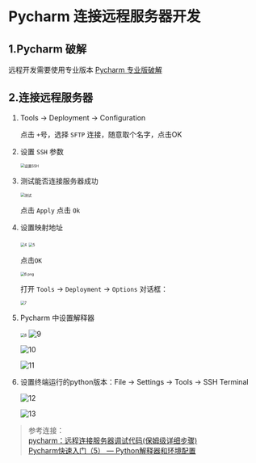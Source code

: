 # Pycharm 连接远程服务器开发
## 1.Pycharm 破解
远程开发需要使用专业版本 [Pycharm 专业版破解](https://blog.junxu666.top/p/7624.html)

## 2.连接远程服务器

1. Tools -> Deployment -> Configuration

   点击 `+`号，选择 `SFTP` 连接，随意取个名字，点击OK

2. 设置 `SSH` 参数

   <img src="../static/2.png" alt="设置SSH " style="zoom:50%;" />

3. 测试能否连接服务器成功

   <img src="../static/3.png" alt="测试" style="zoom:50%;" />

   点击 `Apply` 点击 `Ok`

4. 设置映射地址

   <img src="../static/4.png" alt="4" style="zoom:50%;" />

   <img src="../static/5.png" alt="5" style="zoom:50%;" />

   点击`OK`

   <img src="../static/6.png" alt="6.png" style="zoom:50%;" />

   打开 `Tools` -> `Deployment` -> `Options` 对话框：

   <img src="../static/7.png" alt="7" style="zoom:50%;" />

5. Pycharm 中设置解释器

   <img src="../static/8.png" alt="8" style="zoom:50%;" />

   <img src="../static/9.png" alt="9" />

   ![10](../static/10.png)

   ![11](../static/11.png)

6. 设置终端运行的python版本：File -> Settings -> Tools -> SSH Terminal

   ![12](../static/12.png)

   ![13](../static/13.png)


> 参考连接：  
> [pycharm：远程连接服务器调试代码(保姆级详细步骤)](https://blog.csdn.net/fengbao24/article/details/125515542)  
> [Pycharm快速入门（5） — Python解释器和环境配置](https://blog.csdn.net/panc_guizaijianchi/article/details/123212761#:~:text=Location,%E6%96%87%E4%BB%B6%E5%A4%B9%E8%87%AA%E5%8A%A8%E5%88%9B%E5%BB%BA%E3%80%82)